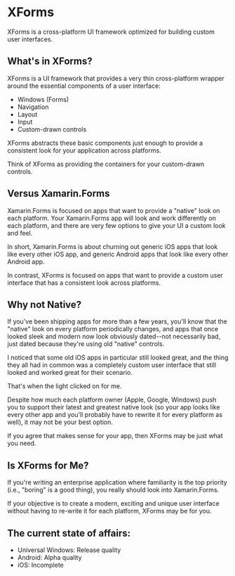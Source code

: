 # XForms
XForms is a cross-platform UI framework optimized for building custom user interfaces.

## What's in XForms?
XForms is a UI framework that provides a very thin cross-platform wrapper around the essential components of a user interface:

* Windows (Forms)
* Navigation
* Layout
* Input
* Custom-drawn controls

XForms abstracts these basic components just enough to provide a consistent look for your application across platforms.

Think of XForms as providing the containers for your custom-drawn controls.

## Versus Xamarin.Forms
Xamarin.Forms is focused on apps that want to provide a "native" look on each platform. Your Xamarin.Forms app will look and work differently on each platform, and there are very few options to give your UI a custom look and feel.

In short, Xamarin.Forms is about churning out generic iOS apps that look like every other iOS app, and generic Android apps that look like every other Android app.

In contrast, XForms is focused on apps that want to provide a custom user interface that has a consistent look across platforms.

## Why not Native?
If you've been shipping apps for more than a few years, you'll know that the "native" look on every platform periodically changes, and apps that once looked sleek and modern now look obviously dated--not necessarily bad, just dated because they're using old "native" controls.

I noticed that some old iOS apps in particular still looked great, and the thing they all had in common was a completely custom user interface that still looked and worked great for their scenario.

That's when the light clicked on for me.

Despite how much each platform owner (Apple, Google, Windows) push you to support their latest and greatest native look (so your app looks like every other app and you'll probably have to rewrite it for every platform as well), it may not be your best option.

If you agree that makes sense for your app, then XForms may be just what you need.

## Is XForms for Me?
If you're writing an enterprise application where familiarity is the top priority (i.e., "boring" is a good thing), you really should look into Xamarin.Forms.

If your objective is to create a modern, exciting and unique user interface without having to re-write it for each platform, XForms may be for you.

## The current state of affairs:

* Universal Windows: Release quality
* Android: Alpha quality
* iOS: Incomplete
